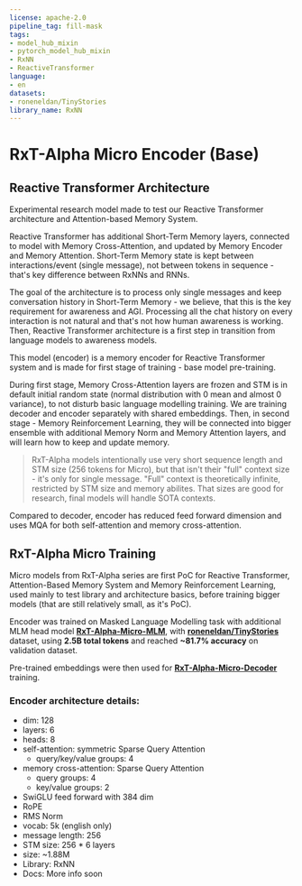 ```yaml
---
license: apache-2.0
pipeline_tag: fill-mask
tags:
- model_hub_mixin
- pytorch_model_hub_mixin
- RxNN
- ReactiveTransformer
language:
- en
datasets:
- roneneldan/TinyStories
library_name: RxNN
---
```


# RxT-Alpha Micro Encoder (Base)
## Reactive Transformer Architecture
Experimental research model made to test our Reactive Transformer architecture and Attention-based Memory System.

Reactive Transformer has additional Short-Term Memory layers, connected to model with Memory Cross-Attention, and updated by Memory Encoder and Memory Attention.
Short-Term Memory state is kept between interactions/event (single message), not between tokens in sequence - that's key difference between RxNNs and RNNs.

The goal of the architecture is to process only single messages and keep conversation history in Short-Term Memory - we believe, that this is the key requirement
for awareness and AGI. Processing all the chat history on every interaction is not natural and that's not how human awareness is working. Then, Reactive Transformer
architecture is a first step in transition from language models to awareness models.

This model (encoder) is a memory encoder for Reactive Transformer system and is made for first stage of training - base model pre-training.

During first stage, Memory Cross-Attention layers are frozen and STM is in default initial random state (normal distribution with 0 mean and almost 0 variance),
to not disturb basic language modelling training. We are training decoder and encoder separately with shared embeddings. Then, in second stage - Memory Reinforcement
Learning, they will be connected into bigger ensemble with additional Memory Norm and Memory Attention layers, and will learn how to keep and update memory.

> RxT-Alpha models intentionally use very short sequence length and STM size (256 tokens for Micro), but that isn't their "full" context size - it's only for single
> message. "Full" context is theoretically infinite, restricted by STM size and memory abilites. That sizes are good for research, final models will handle SOTA contexts.

Compared to decoder, encoder has reduced feed forward dimension and uses MQA for both self-attention and memory cross-attention.

## RxT-Alpha Micro Training
Micro models from RxT-Alpha series are first PoC for Reactive Transformer, Attention-Based Memory System and Memory Reinforcement Learning,
used mainly to test library and architecture basics, before training bigger models (that are still relatively small, as it's PoC).

Encoder was trained on Masked Language Modelling task with additional MLM head model [**RxT-Alpha-Micro-MLM**](https://huggingface.co/ReactiveAI/RxT-Alpha-Micro-MLM),
with [**roneneldan/TinyStories**](https://huggingface.co/datasets/roneneldan/TinyStories) dataset, using **2.5B total tokens** and reached **~81.7% accuracy** on
validation dataset.

Pre-trained embeddings were then used for [**RxT-Alpha-Micro-Decoder**](https://huggingface.co/ReactiveAI/RxT-Alpha-Micro-Decoder) training.

### Encoder architecture details:
- dim: 128
- layers: 6
- heads: 8
- self-attention: symmetric Sparse Query Attention
  - query/key/value groups: 4
- memory cross-attention: Sparse Query Attention
  - query groups: 4
  - key/value groups: 2
- SwiGLU feed forward with 384 dim
- RoPE
- RMS Norm
- vocab: 5k (english only)
- message length: 256
- STM size: 256 * 6 layers
- size: ~1.88M
- Library: RxNN
- Docs: More info soon